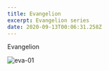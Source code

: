 ```yaml
---
title: Evangelion
excerpt: Evangelion series
date: 2020-09-13T00:06:31.258Z
---
```

Evangelion

![eva-01](/uploads/869735.jpg "Eva-1")